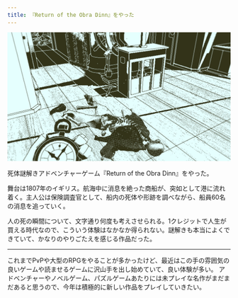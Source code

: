 ```yaml
---
title: 『Return of the Obra Dinn』をやった
---
```


![](/images/2020-01-06-return-of-the-obra-dinn.jpg)

死体謎解きアドベンチャーゲーム『Return of the Obra Dinn』をやった。

舞台は1807年のイギリス。航海中に消息を絶った商船が、突如として港に流れ着く。主人公は保険調査官として、船内の死体や形跡を調べながら、船員60名の消息を追っていく。

人の死の瞬間について、文字通り何度も考えさせられる。1クレジットで人生が買える時代なので、こういう体験はなかなか得られない。謎解きも本当によくできていて、かなりのやりごたえを感じる作品だった。

---

これまでPvPや大型のRPGをやることが多かったけど、最近はこの手の雰囲気の良いゲームや読ませるゲームに沢山手を出し始めていて、良い体験が多い。
アドベンチャーやノベルゲーム、パズルゲームあたりには未プレイな名作がまだまだあると思うので、今年は積極的に新しい作品をプレイしていきたい。
